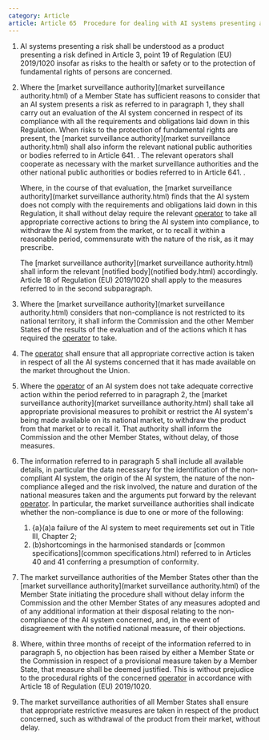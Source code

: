 ```yaml
---
category: Article
article: Article 65  Procedure for dealing with AI systems presenting a risk at national level.md
---
```


1. AI systems presenting a risk shall be understood as a product presenting a risk defined in Article 3, point 19 of Regulation (EU) 2019/1020 insofar as risks to the health or safety or to the protection of fundamental rights of persons are concerned.

2. Where the [market surveillance authority](market surveillance authority.html) of a Member State has sufficient reasons to consider that an AI system presents a risk as referred to in paragraph 1, they shall carry out an evaluation of the AI system concerned in respect of its compliance with all the requirements and obligations laid down in this Regulation. When risks to the protection of fundamental rights are present, the [market surveillance authority](market surveillance authority.html) shall also inform the relevant national public authorities or bodies referred to in Article 641. . The relevant operators shall cooperate as necessary with the market surveillance authorities and the other national public authorities or bodies referred to in Article 641. .

	Where, in the course of that evaluation, the [market surveillance authority](market surveillance authority.html) finds that the AI system does not comply with the requirements and obligations laid down in this Regulation, it shall without delay require the relevant [operator](operator.html) to take all appropriate corrective actions to bring the AI system into compliance, to withdraw the AI system from the market, or to recall it within a reasonable period, commensurate with the nature of the risk, as it may prescribe.

	The [market surveillance authority](market surveillance authority.html) shall inform the relevant [notified body](notified body.html) accordingly. Article 18 of Regulation (EU) 2019/1020 shall apply to the measures referred to in the second subparagraph.

3. Where the [market surveillance authority](market surveillance authority.html) considers that non-compliance is not restricted to its national territory, it shall inform the Commission and the other Member States of the results of the evaluation and of the actions which it has required the [operator](operator.html) to take.

4. The [operator](operator.html) shall ensure that all appropriate corrective action is taken in respect of all the AI systems concerned that it has made available on the market throughout the Union.

5. Where the [operator](operator.html) of an AI system does not take adequate corrective action within the period referred to in paragraph 2, the [market surveillance authority](market surveillance authority.html) shall take all appropriate provisional measures to prohibit or restrict the AI system's being made available on its national market, to withdraw the product from that market or to recall it. That authority shall inform the Commission and the other Member States, without delay, of those measures.

6. The information referred to in paragraph 5 shall include all available details, in particular the data necessary for the identification of the non-compliant AI system, the origin of the AI system, the nature of the non-compliance alleged and the risk involved, the nature and duration of the national measures taken and the arguments put forward by the relevant [operator](operator.html). In particular, the market surveillance authorities shall indicate whether the non-compliance is due to one or more of the following:

	1. {a}(a)a failure of the AI system to meet requirements set out in Title III, Chapter 2;
	2. (b)shortcomings in the harmonised standards or [common specifications](common specifications.html) referred to in Articles 40 and 41 conferring a presumption of conformity.

3. The market surveillance authorities of the Member States other than the [market surveillance authority](market surveillance authority.html) of the Member State initiating the procedure shall without delay inform the Commission and the other Member States of any measures adopted and of any additional information at their disposal relating to the non-compliance of the AI system concerned, and, in the event of disagreement with the notified national measure, of their objections.

8. Where, within three months of receipt of the information referred to in paragraph 5, no objection has been raised by either a Member State or the Commission in respect of a provisional measure taken by a Member State, that measure shall be deemed justified. This is without prejudice to the procedural rights of the concerned [operator](operator.html) in accordance with Article 18 of Regulation (EU) 2019/1020.

9. The market surveillance authorities of all Member States shall ensure that appropriate restrictive measures are taken in respect of the product concerned, such as withdrawal of the product from their market, without delay.